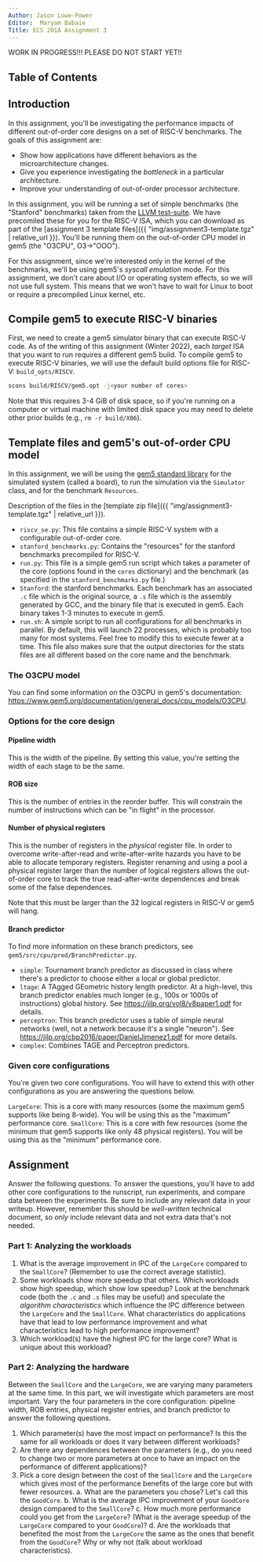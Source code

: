 ```yaml
---
Author: Jason Lowe-Power
Editor:  Maryam Babaie
Title: ECS 201A Assignment 3
---
```


WORK IN PROGRESS!!! PLEASE DO NOT START YET!!

## Table of Contents

## Introduction

In this assignment, you'll be investigating the performance impacts of different out-of-order core designs on a set of RISC-V benchmarks.
The goals of this assignment are:

- Show how applications have different behaviors as the microarchitecture changes.
- Give you experience investigating the *bottleneck* in a particular architecture.
- Improve your understanding of out-of-order processor architecture.

In this assignment, you will be running a set of simple benchmarks (the "Stanford" benchmarks) taken from the [LLVM test-suite](https://github.com/llvm/llvm-test-suite/tree/main/SingleSource/Benchmarks/Stanford).
We have precomiled these for you for the RISC-V ISA, which you can download as part of the [assignment 3 template files]({{ "img/assignment3-template.tgz" | relative_url }}).
You'll be running them on the out-of-order CPU model in gem5 (the "O3CPU", O3->"OOO").

For this assignment, since we're interested only in the kernel of the benchmarks, we'll be using gem5's *syscall emulation* mode.
For this assignment, we don't care about I/O or operating system effects, so we will not use full system.
This means that we won't have to wait for Linux to boot or require a precompiled Linux kernel, etc.

## Compile gem5 to execute RISC-V binaries

First, we need to create a gem5 simulator binary that can execute RISC-V code.
As of the writing of this assignment (Winter 2022), each *target* ISA that you want to run requires a different gem5 build.
To compile gem5 to execute RISC-V binaries, we will use the default build options file for RISC-V: `build_opts/RISCV`.

```sh
scons build/RISCV/gem5.opt -j<your number of cores>
```

Note that this requires 3-4 GiB of disk space, so if you're running on a computer or virtual machine with limited disk space you may need to delete other prior builds (e.g., `rm -r build/X86`).

## Template files and gem5's out-of-order CPU model

In this assignment, we will be using the [gem5 standard library](https://www.gem5.org/documentation/gem5-stdlib/overview) for the simulated system (called a board), to run the simulation via the `Simulator` class, and for the benchmark `Resources`.

Description of the files in the [template zip file]({{ "img/assignment3-template.tgz" | relative_url }}).

- `riscv_se.py`: This file contains a simple RISC-V system with a configurable out-of-order core.
- `stanford_benchmarks.py`: Contains the "resources" for the stanford benchmarks precompiled for RISC-V.
- `run.py`: This file is a simple gem5 run script which takes a parameter of the core (options found in the `cores` dictionary) and the benchmark (as specified in the `stanford_benchmarks.py` file.)
- `Stanford`: the stanford benchmarks. Each benchmark has an associated `.c` file which is the original source, a `.s` file which is the assembly generated by GCC, and the binary file that is executed in gem5. Each binary takes 1-3 minutes to execute in gem5.
- `run.sh`: A simple script to run all configurations for all benchmarks in parallel. By default, this will launch 22 processes, which is probably too many for most systems. Feel free to modify this to execute fewer at a time. This file also makes sure that the output directories for the stats files are all different based on the core name and the benchmark.

### The O3CPU model

You can find some information on the O3CPU in gem5's documentation: <https://www.gem5.org/documentation/general_docs/cpu_models/O3CPU>.

### Options for the core design

#### Pipeline width

This is the width of the pipeline.
By setting this value, you're setting the width of each stage to be the same.

#### ROB size

This is the number of entries in the reorder buffer.
This will constrain the number of instructions which can be "in flight" in the processor.

#### Number of physical registers

This is the number of registers in the *physical* register file.
In order to overcome write-after-read and write-after-write hazards you have to be able to allocate temporary registers.
Register renaming and using a pool a physical register larger than the number of logical registers allows the out-of-order core to track the true read-after-write dependences and break some of the false dependences.

Note that this must be larger than the 32 logical registers in RISC-V or gem5 will hang.

#### Branch predictor

To find more information on these branch predictors, see `gem5/src/cpu/pred/BranchPredictor.py`.

- `simple`: Tournament branch predictor as discussed in class where there's a predictor to choose either a local or global predictor.
- `ltage`: A TAgged GEometric history length predictor. At a high-level, this branch predictor enables much longer (e.g., 100s or 1000s of instructions) global history. See <https://jilp.org/vol8/v8paper1.pdf> for details.
- `perceptron`: This branch predictor uses a table of simple neural networks (well, not a network because it's a single "neuron"). See <https://jilp.org/cbp2016/paper/DanielJimenez1.pdf> for more details.
- `complex`: Combines TAGE and Perceptron predictors.

### Given core configurations

You're given two core configurations.
You will have to extend this with other configurations as you are answering the questions below.

`LargeCore`: This is a core with many resources (some the maximum gem5 supports like being 8-wide). You will be using this as the "maximum" performance core.
`SmallCore`: This is a core with few resources (some the minimum that gem5 supports like only 48 physical registers). You will be using this as the "minimum" performance core.

## Assignment

Answer the following questions.
To answer the questions, you'll have to add other core configurations to the runscript, run experiments, and compare data between the experiments.
Be sure to include any relevant data in your writeup.
However, remember this should be *well-written* technical document, so *only* include relevant data and not extra data that's not needed.

### Part 1: Analyzing the workloads

1. What is the average improvement in IPC of the `LargeCore` compared to the `SmallCore`? (Remember to use the correct average statistic).
2. Some workloads show more speedup that others. Which workloads show high speedup, which show low speedup? Look at the benchmark code (both the `.c` and `.s` files may be useful) and speculate the *algorithm characteristics* which influence the IPC difference between the `LargeCore` and the `SmallCore`. What characteristics do applications have that lead to low performance improvement and what characteristics lead to high performance improvement?
3. Which workload(s) have the highest IPC for the large core? What is unique about this workload?

### Part 2: Analyzing the hardware

Between the `SmallCore` and the `LargeCore`, we are varying many parameters at the same time.
In this part, we will investigate which parameters are most important.
Vary the four parameters in the core configuration: pipeline width, ROB entries, physical register entries, and branch predictor to answer the following questions.

1. Which parameter(s) have the most impact on performance? Is this the same for all workloads or does it vary between different workloads?
2. Are there any dependences between the parameters (e.g., do you need to change two or more parameters at once to have an impact on the performance of different applications)?
3. Pick a core design between the cost of the `SmallCore` and the `LargeCore` which gives most of the performance benefits of the large core but with fewer resources.
    a. What are the parameters you chose? Let's call this the `GoodCore`.
    b. What is the average IPC improvement of your `GoodCore` design compared to the `SmallCore`? c. How much more performance could you get from the `LargeCore`? (What is the average speedup of the `LargeCore` compared to your `GoodCore`)?
    d. Are the workloads that benefited the most from the `LargeCore` the same as the ones that benefit from the `GoodCore`? Why or why not (talk about workload characteristics).
